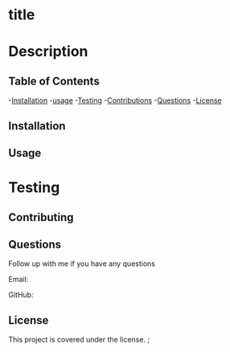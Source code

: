
   # title

   # Description

   

   ## Table of Contents

   -[Installation](#Installation)
   -[usage](#Usage)
   -[Testing](#Testing)
   -[Contributions](#Contributions)
   -[Questions](#Questions)
   -[License](#License)

   ## Installation


   ## Usage

   

   # Testing

   

   ## Contributing



   ## Questions

   Follow up with me if you have any questions
        
   Email:

   GitHub: [](https://github.com/)

   
   
  ## License
    
This project is covered under the  license.
    ;


